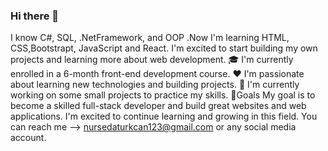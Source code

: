 ### Hi there 👋
I know C#, SQL, .NetFramework, and OOP .Now I'm learning HTML, CSS,Bootstrapt, JavaScript and React. I'm excited to start building my own projects and learning more about web development.
🎓 I'm currently enrolled in a 6-month front-end development course.
❤️ I'm passionate about learning new technologies and building projects.
🔭 I'm currently working on some small projects to practice my skills.
🥅Goals
My goal is to become a skilled full-stack developer and build great websites and web applications. I'm excited to continue learning and growing in this field.
You can reach me --> nursedaturkcan123@gmail.com or any social media account.

<!--
**nursedaturkcan/nursedaturkcan** is a ✨ _special_ ✨ repository because its `README.md` (this file) appears on your GitHub profile.

I know C#, SQL, .NetFramework, and OOP .Now I'm learning HTML, CSS,Bootstrapt, JavaScript and React. I'm excited to start building my own projects and learning more about web development.
🎓 I'm currently enrolled in a 6-month front-end development course.
❤️ I'm passionate about learning new technologies and building projects.
🔭 I'm currently working on some small projects to practice my skills.
🥅Goals
My goal is to become a skilled full-stack developer and build great websites and web applications. I'm excited to continue learning and growing in this field.

